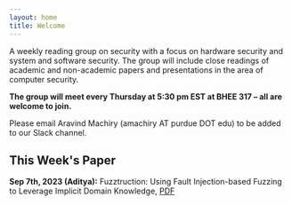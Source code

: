 ```yaml
---
layout: home
title: Welcome
---
```


A weekly reading group on security with a focus on hardware security and system and software security. The group will include close readings of academic and non-academic papers and presentations in the area of computer security.


**The group will meet every Thursday at 5:30 pm EST at BHEE 317 – all are welcome to join.**

Please email Aravind Machiry (amachiry AT purdue DOT edu) to be added to our Slack channel.

## This Week's Paper

**Sep 7th, 2023 (Aditya):** Fuzztruction: Using Fault Injection-based Fuzzing to Leverage Implicit Domain Knowledge, [PDF](https://www.usenix.org/system/files/usenixsecurity23-bars.pdf)
